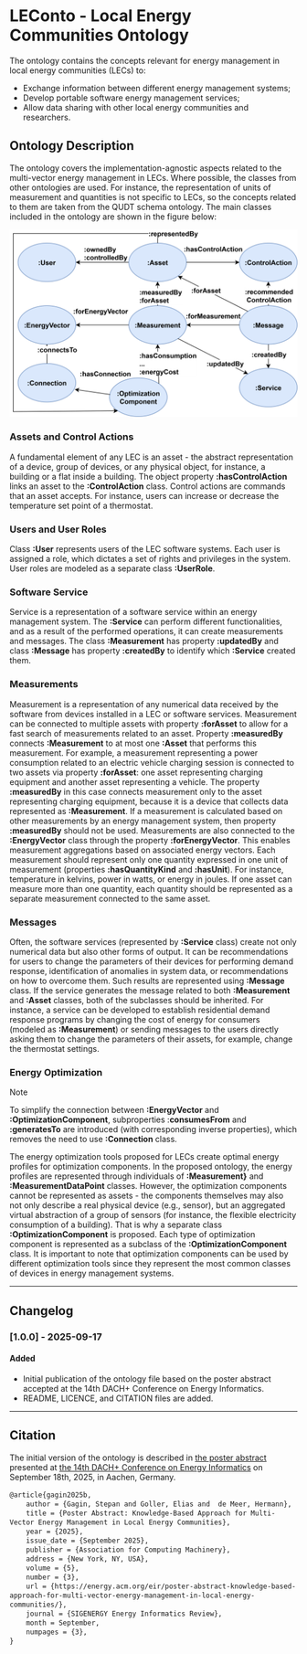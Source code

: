 # LEConto - Local Energy Communities Ontology

The ontology contains the concepts relevant for energy management in local energy communities (LECs) to:
- Exchange information between different energy management systems;
- Develop portable software energy management services;
- Allow data sharing with other local energy communities and researchers.

## Ontology Description
The ontology covers the implementation-agnostic aspects related to the multi-vector energy management
in LECs. Where possible, the classes from other ontologies are used. For instance,
the representation of units of measurement and quantities
is not specific to LECs, so the concepts related to them are taken from the QUDT schema ontology.
The main classes included in the ontology are shown in the figure below:

![Main classes of the ontology: User, Asset, ControlAction, EnergyVector, Measurement, Message, Connection, OptimizationComponent, Service](ontology_overview.png)

### Assets and Control Actions
A fundamental element of any LEC is an asset - the abstract representation of a device, group of devices,
or any physical object, for instance, a building or a flat inside a building. The object property **:hasControlAction**
links an asset to the **:ControlAction** class. Control actions are commands that an asset accepts. 
For instance, users can increase or decrease the temperature set point of a thermostat. 

### Users and User Roles
Class **:User** represents users of the LEC software systems. Each user is assigned a role,
which dictates a set of rights and privileges in the system. User roles are modeled as a separate class **:UserRole**. 

### Software Service
Service is a representation of a software service within an energy management system.
The **:Service** can perform different functionalities, and as a result of the performed operations,
it can create measurements and messages. The class **:Measurement** has property **:updatedBy**
and class **:Message** has property **:createdBy** to identify which **:Service** created them.

### Measurements
Measurement is a representation of any numerical data received by the software from devices installed in a LEC
or software services. Measurement can be connected to multiple assets with property **:forAsset** to allow for
a fast search of measurements related to an asset.  Property **:measuredBy** connects **:Measurement** 
to at most one **:Asset** that performs this measurement. For example, a measurement representing a power consumption
related to an electric vehicle charging session is connected to two assets via property **:forAsset**: 
one asset representing charging equipment and another asset representing a vehicle.
The property **:measuredBy** in this case connects measurement only to the asset representing charging equipment,
because it is a device that collects data represented as **:Measurement**. If a measurement is calculated based on
other measurements by an energy management system, then property **:measuredBy** should not be used.
Measurements are also connected to the **:EnergyVector** class through the property **:forEnergyVector**. 
This enables measurement aggregations based on associated energy vectors. 
Each measurement should represent only one quantity expressed in one unit of measurement
(properties **:hasQuantityKind** and **:hasUnit**). For instance, temperature in kelvins, power in watts,
or energy in joules. If one asset can measure more than one quantity, 
each quantity should be represented as a separate measurement connected to the same asset. 

### Messages
Often, the software services (represented by **:Service** class) create not only numerical data
but also other forms of output. It can be recommendations for users to change the parameters of their devices
for performing demand response, identification of anomalies in system data, or recommendations on how to overcome them.
Such results are represented using **:Message** class. If the service generates the message related
to both **:Measurement** and **:Asset** classes, both of the subclasses should be inherited. For instance,
a service can be developed to establish residential demand response programs
by changing the cost of energy for consumers (modeled as **:Measurement**) or sending messages to the users 
directly asking them to change the parameters of their assets, for example, change the thermostat settings. 

### Energy Optimization
> [!NOTE]
> To simplify the connection between **:EnergyVector** and **:OptimizationComponent**,
> subproperties :**consumesFrom** and **:generatesTo** are introduced (with corresponding inverse properties),
> which removes the need to use **:Connection** class.

The energy optimization tools proposed for LECs create optimal energy profiles for optimization components. 
In the proposed ontology, the energy profiles are represented through individuals of **:Measurement}**
and **:MeasurementDataPoint** classes. However, the optimization components cannot be 
represented as assets - the components themselves may also not only describe a real physical device (e.g., sensor), 
but an aggregated virtual abstraction of a group of sensors
(for instance, the flexible electricity consumption of a building).
That is why a separate class **:OptimizationComponent** is proposed. 
Each type of optimization component is represented as a subclass of the **:OptimizationComponent** class. 
It is important to note that optimization components can be used by different optimization tools since they represent
the most common classes of devices in energy management systems.

---

## Changelog
### [1.0.0] - 2025-09-17
#### Added
- Initial publication of the ontology file based on the poster abstract accepted at the 14th DACH+ Conference on Energy Informatics.
- README, LICENCE, and CITATION files are added.

---

## Citation
The initial version of the ontology is described in [the poster abstract](https://energy.acm.org/eir/poster-abstract-knowledge-based-approach-for-multi-vector-energy-management-in-local-energy-communities/) presented at
[the 14th DACH+ Conference on Energy Informatics](https://energy-informatics2025.org/)
on September 18th, 2025, in Aachen, Germany.

```
@article{gagin2025b,
    author = {Gagin, Stepan and Goller, Elias and  de Meer, Hermann},
    title = {Poster Abstract: Knowledge-Based Approach for Multi-Vector Energy Management in Local Energy Communities},
    year = {2025},
    issue_date = {September 2025},
    publisher = {Association for Computing Machinery},
    address = {New York, NY, USA},
    volume = {5},
    number = {3},
    url = {https://energy.acm.org/eir/poster-abstract-knowledge-based-approach-for-multi-vector-energy-management-in-local-energy-communities/},
    journal = {SIGENERGY Energy Informatics Review},
    month = September,
    numpages = {3},
}
```
